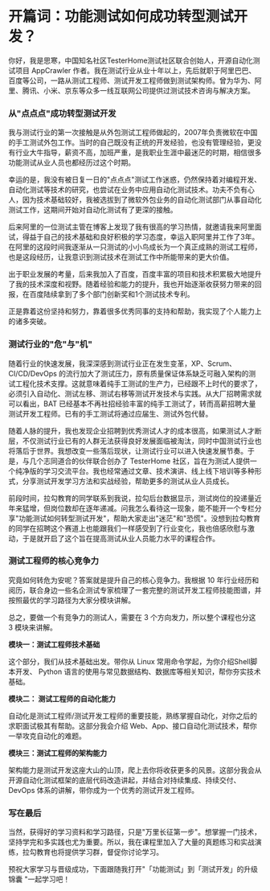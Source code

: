 # 开篇词：功能测试如何成功转型测试开发？

你好，我是思寒，中国知名社区TesterHome测试社区联合创始人，开源自动化测试项目 AppCrawler 作者。我在测试行业从业十年以上，先后就职于阿里巴巴、百度等公司，一路从测试工程师、测试开发工程师做到测试架构师。曾为华为、阿里、腾讯、小米、京东等众多一线互联网公司提供过测试技术咨询与解决方案。

### 从"点点点"成功转型测试开发

我与测试行业的第一次接触是从外包测试工程师做起的，2007年负责微软在中国的手工测试外包工作。当时的自己既没有正统的开发经验，也没有管理经验，更没有行业大牛指导，薪资不高，加班严重，是我职业生涯中最迷茫的时期，相信很多功能测试从业人员也都经历过这个时期。

幸运的是，我没有被日复一日的"点点点"测试工作迷惑，仍然保持着对编程开发、自动化测试等技术的研究，也尝试在业务中应用自动化测试技术。功夫不负有心人，因为技术基础较好，我被选拔到了微软外包业务的自动化测试部门从事自动化测试工作，这期间开始对自动化测试有了更深的接触。

后来阿里的一位测试主管在博客上发现了我有很高的学习热情，就邀请我来阿里面试，得益于自己的技术基础和良好积极的学习态度，幸运入职阿里并工作了3年。在阿里的这段时间我逐渐从一只测试的小小鸟成长为一个真正成熟的测试工程师，也是这段经历，让我意识到测试技术在测试工作中所能带来的更大价值。

出于职业发展的考量，后来我加入了百度，百度丰富的项目和技术积累极大地提升了我的技术深度和视野。随着经验和能力的提升，我也开始逐渐收获努力带来的回报，在百度陆续拿到了多个部门创新奖和1个测试技术专利。

正是靠着这份坚持和努力，靠着很多优秀同事的支持和帮助，我实现了个人能力上的诸多突破。

### 测试行业的"危"与"机"

随着行业的快速发展，我深深感到测试行业正在发生变革，XP、Scrum、CI/CD/DevOps 的流行加大了测试压力，原有质量保证体系缺乏可融入架构的测试工程化技术支撑。这就意味着纯手工测试的生产力，已经跟不上时代的要求了，必须引入自动化、测试左移、测试右移等测试开发技术与实践。从大厂招聘需求就可以看出，BAT 已经基本不再社招经验丰富的纯手工测试了，转而高薪招聘大量测试开发工程师。已有的手工测试将通过应届生、测试外包代替。

随着人脉的提升，我也发现企业招聘到优秀测试人才的成本很高，如果测试人才断层，不仅测试行业已有的人群无法获得良好发展面临被淘汰，同时中国测试行业也将落后于世界。我想改变一些落后现状，让测试行业可以进入快速发展节奏。于是，与几个志同道合的伙伴联合创办了 TesterHome 社区，旨在为测试人提供一个纯净版的学习交流平台。我也经常通过文章、技术演讲、线上线下培训等多种形式，分享测试开发学习方法和实战经验，帮助更多的测试从业人员成长。

前段时间，拉勾教育的同学联系到我说，拉勾后台数据显示，测试岗位的投递量近年来猛增，但岗位数却在逐年递减。问我怎么看待这一现象，能不能开一个专栏分享"功能测试如何转型测试开发"，帮助大家走出"迷茫"和"恐慌"。没想到拉勾教育的同学在招聘这个赛道上也能跟我们一样感受到了行业变化，我也倍感欣慰与激动，于是就开启了这个旨在提高测试从业人员能力水平的课程合作。

### 测试工程师的核心竞争力

究竟如何转危为安呢？答案就是提升自己的核心竞争力。我根据 10 年行业经历和阅历，联合身边一些名企测试专家梳理了一套完整的测试开发工程师技能图谱，并按照最优的学习路径为大家分模块讲解。

总之，要做一个有竞争力的测试人，需要在 3 个方向发力，所以整个课程也分这 3 模块来讲解。

**模块一：测试工程师技术基础**

这个部分，我们从技术基础出发。带你从 Linux 常用命令学起，为你介绍Shell脚本开发、 Python 语言的使用与常见数据结构、数据库等相关知识，帮你夯实技术基础。

**模块二： 测试工程师的自动化能力**

自动化是测试工程师/测试开发工程师的重要技能，熟练掌握自动化，对你之后的求职面试极其有帮助。这部分我会介绍 Web、App、接口自动化测试技术，帮你一举攻克自动化的难题。

**模块三：测试工程师的架构能力**

架构能力是测试开发这座大山的山顶，爬上去你将收获更多的风景。这部分我会从开源自动化测试框架的底层代码改造讲起，并结合对持续集成、持续交付、DevOps 体系的讲解，带你成为一个优秀的测试开发工程师。

### 写在最后

当然，获得好的学习资料和学习路径，只是"万里长征第一步"。想掌握一门技术，坚持学完和多实践也尤为重要。所以，我在课程里加入了大量的真题练习和实战演练，拉勾教育也将提供学习群，督促你讨论学习。

预祝大家学习与晋级成功，下面跟随我打开"「功能测试」到「测试开发」的升级锦囊 "一起学习吧！


<Image alt="" src="https://s0.lgstatic.com/i/image2/M01/B0/2F/CgotOV3mQ3KAOKNyAAcnjVlAgjQ212.png"/> 


<br />



